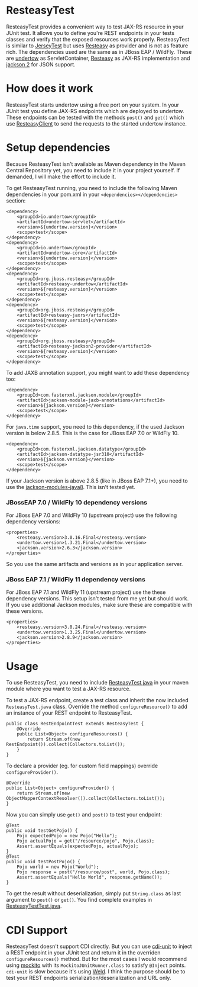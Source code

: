 # ResteasyTest
ResteasyTest provides a convenient way to test JAX-RS resource in your JUnit test. It allows you to define you're REST endpoints in your tests classes and verify that the exposed resources work properly. ResteasyTest is similar to [JerseyTest](https://github.com/jersey/jersey/blob/master/test-framework/core/src/main/java/org/glassfish/jersey/test/JerseyTest.java) but uses [Resteasy](https://resteasy.github.io/) as provider and is not as feature rich. The dependencies used are the same as in JBoss EAP / WildFly. These are [undertow](http://undertow.io/) as ServletContainer, [Resteasy](https://resteasy.github.io/) as JAX-RS implementation and [jackson 2](https://github.com/FasterXML/jackson) for JSON support. 

# How does it work
ResteasyTest starts undertow using a free port on your system. In your JUnit test you define JAX-RS endpoints which are deployed to undertow. These endpoints can be tested with the methods `post()` and `get()` which use [ResteasyClient](https://docs.jboss.org/resteasy/docs/3.0-beta-3/userguide/html/RESTEasy_Client_Framework.html) to send the requests to the started undertow instance. 

# Setup dependencies
Because ResteasyTest isn't available as Maven dependency in the Maven Central Repository yet, you need to include it in your project yourself. If demanded, I will make the effort to include it. 

To get ResteasyTest running, you need to include the following Maven dependencies in your pom.xml in your `<dependencies></dependencies>` section:
```
<dependency>
    <groupId>io.undertow</groupId>
    <artifactId>undertow-servlet</artifactId>
    <version>${undertow.version}</version>
    <scope>test</scope>
</dependency>
<dependency>
    <groupId>io.undertow</groupId>
    <artifactId>undertow-core</artifactId>
    <version>${undertow.version}</version>
    <scope>test</scope>    
</dependency>
<dependency>
    <groupId>org.jboss.resteasy</groupId>
    <artifactId>resteasy-undertow</artifactId>
    <version>${resteasy.version}</version>
    <scope>test</scope>
</dependency>
<dependency>
    <groupId>org.jboss.resteasy</groupId>
    <artifactId>resteasy-jaxrs</artifactId>
    <version>${resteasy.version}</version>
    <scope>test</scope>
</dependency>
<dependency>
    <groupId>org.jboss.resteasy</groupId>
    <artifactId>resteasy-jackson2-provider</artifactId>
    <version>${resteasy.version}</version>
    <scope>test</scope>
</dependency>
```
To add JAXB annotation support, you might want to add these dependency too:
```
<dependency>
    <groupId>com.fasterxml.jackson.module</groupId>
    <artifactId>jackson-module-jaxb-annotations</artifactId>
    <version>${jackson.version}</version>
    <scope>test</scope>
</dependency>
```

For `java.time` support, you need to this dependency, if the used Jackson version is below 2.8.5. This is the case for JBoss EAP 7.0 or WildFly 10. 
```
<dependency>
    <groupId>com.fasterxml.jackson.datatype</groupId>
    <artifactId>jackson-datatype-jsr310</artifactId>
    <version>${jackson.version}</version>
    <scope>test</scope>
</dependency>
```
If your Jackson version is above 2.8.5 (like in JBoss EAP 7.1+), you need to use the [jackson-modules-java8](https://github.com/FasterXML/jackson-modules-java8). This isn't tested yet.

### JBossEAP 7.0 / WildFly 10 dependency versions
For JBoss EAP 7.0 and WildFly 10 (upstream project) use the following dependency versions:
```
<properties>
    <resteasy.version>3.0.16.Final</resteasy.version>
    <undertow.version>1.3.21.Final</undertow.version>
    <jackson.version>2.6.3</jackson.version>
</properties>
```
So you use the same artifacts and versions as in your application server. 

### JBoss EAP 7.1 / WildFly 11 dependency versions
For JBoss EAP 7.1 and WildFly 11 (upstream project) use the these dependency versions. This setup isn't tested from me yet but should work. If you use additional Jackson modules, make sure these are compatible with these versions.
```
<properties>
    <resteasy.version>3.0.24.Final</resteasy.version>
    <undertow.version>1.3.25.Final</undertow.version>
    <jackson.version>2.8.9</jackson.version>
</properties>
```

# Usage
To use ResteasyTest, you need to include [ResteasyTest.java](https://raw.githubusercontent.com/niiku/resteasy-test/master/src/main/java/io/nikio/jaxrs/ResteasyTest.java) in your maven module where you want to test a JAX-RS resource. 

To test a JAX-RS endpoint, create a test class and inherit the now included `ResteasyTest.java` class. Override the method `configureResource()` to add an instance of your REST endpoint to ResteasyTest. 
```
public class RestEndpointTest extends ResteasyTest {
    @Override
    public List<Object> configureResources() {
        return Stream.of(new RestEndpoint()).collect(Collectors.toList());
    }
}
```
To declare a provider (eg. for custom field mappings) override `configureProvider()`.
```
@Override
public List<Object> configureProvider() {
    return Stream.of(new ObjectMapperContextResolver()).collect(Collectors.toList());
}
```

Now you can simply use `get()` and `post()` to test your endpoint:
```
@Test
public void testGetPojo() {
    Pojo expectedPojo = new Pojo("Hello");
    Pojo actualPojo = get("/resource/pojo", Pojo.class);
    Assert.assertEquals(expectedPojo, actualPojo);
}
@Test
public void testPostPojo() {
    Pojo world = new Pojo("World");
    Pojo response = post("/resource/post", world, Pojo.class);
    Assert.assertEquals("Hello World", response.getName());
}
```
To get the result without deserialization, simply put `String.class` as last argument to `post()` or `get()`. You find complete examples in [ResteasyTestTest.java](https://github.com/niiku/resteasy-test/blob/master/src/test/java/io/nikio/jaxrs/ResteasyTestTest.java). 


# CDI Support
ResteasyTest doesn't support CDI directly. But you can use [cdi-unit](http://bryncooke.github.io/cdi-unit/) to inject a REST endpoint in your JUnit test and return it in the overriden `configureResources()` method. But for the most cases I would recommend using [mockito](http://site.mockito.org/) with its `MockitoJUnitRunner.class` to satisfy `@Inject` points. `cdi-unit` is slow because it's using [Weld](http://weld.cdi-spec.org/). I think the purpose should be to test your REST endpoints serialization/deserialization and URL only. 